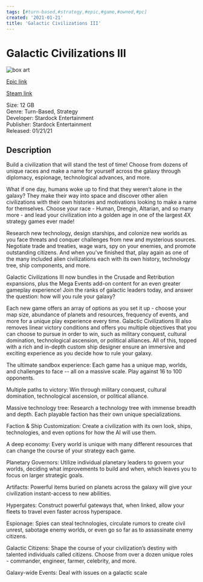 ```yaml
---
tags: [#turn-based,#strategy,#epic,#game,#owned,#pc]
created: '2021-01-21'
title: 'Galactic Civilizations III'
---
```

# Galactic Civilizations III

![box art](https://cdn1.epicgames.com/3c52fbac843d4375803187739db84801/offer/EGS_GalacticCivilizationsIIICoreEdition_StardockEntertainment_S1-2560x1440-54fd03f3d8441c3f43ad347e7c64da04.jpg?h=270&amp;resize=1&amp;w=480)

[Epic link](https://www.epicgames.com/store/en-US/p/galactic-civilizations-iii)

[Steam link](https://store.steampowered.com/app/226860/Galactic_Civilizations_III/?snr=1_7_7_151_150_1)

Size: 12 GB  
Genre: Turn-Based, Strategy  
Developer: Stardock Entertainment  
Publisher: Stardock Entertainment  
Released: 01/21/21  

## Description

Build a civilization that will stand the test of time! Choose from dozens of unique races and make a name for yourself across the galaxy through diplomacy, espionage, technological advances, and more.

What if one day, humans woke up to find that they weren’t alone in the galaxy? They make their way into space and discover other alien civilizations with their own histories and motivations looking to make a name for themselves. Choose your race - Human, Drengin, Altarian, and so many more - and lead your civilization into a golden age in one of the largest 4X strategy games ever made!

Research new technology, design starships, and colonize new worlds as you face threats and conquer challenges from new and mysterious sources. Negotiate trade and treaties, wage wars, spy on your enemies, and promote outstanding citizens. And when you've finished that, play again as one of the many included alien civilizations each with its own history, technology tree, ship components, and more.

Galactic Civilizations III now bundles in the Crusade and Retribution expansions, plus the Mega Events add-on content for an even greater gameplay experience! Join the ranks of galactic leaders today, and answer the question: how will you rule your galaxy?

Each new game offers an array of options as you set it up - choose your map size, abundance of planets and resources, frequency of events, and more for a unique play experience every time. Galactic Civilizations III also removes linear victory conditions and offers you multiple objectives that you can choose to pursue in order to win, such as military conquest, cultural domination, technological ascension, or political alliances. All of this, topped with a rich and in-depth custom ship designer ensure an immersive and exciting experience as you decide how to rule your galaxy.

The ultimate sandbox experience: Each game has a unique map, worlds, and challenges to face -- all on a massive scale. Play against 16 to 100 opponents.

Multiple paths to victory: Win through military conquest, cultural domination, technological ascension, or political alliance.

Massive technology tree: Research a technology tree with immense breadth and depth. Each playable faction has their own unique specializations. 

Faction &amp; Ship Customization: Create a civilization with its own look, ships, technologies, and even options for how the AI will use them.

A deep economy: Every world is unique with many different resources that can change the course of your strategy each game.

Planetary Governors: Utilize individual planetary leaders to govern your worlds, deciding what improvements to build and when, which leaves you to focus on larger strategic goals.

Artifacts: Powerful items buried on planets across the galaxy will give your civilization instant-access to new abilities.

Hypergates: Construct powerful gateways that, when linked, allow your fleets to travel even faster across hyperspace.

Espionage: Spies can steal technologies, circulate rumors to create civil unrest, sabotage enemy worlds, or even go so far as to assassinate enemy citizens.

Galactic Citizens: Shape the course of your civilization’s destiny with talented individuals called citizens. Choose from over a dozen unique roles - commander, engineer, farmer, celebrity, and more.

Galaxy-wide Events: Deal with issues on a galactic scale
